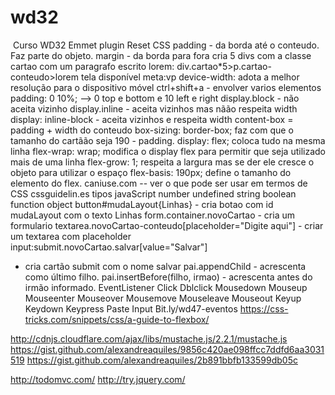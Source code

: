 # wd32


​
Curso WD32
Emmet plugin
Reset CSS
padding - da borda até o conteudo. Faz parte do objeto.
margin - da borda para fora
cria 5 divs com a classe cartao com um paragrafo escrito lorem:
div.cartao*5>p.cartao-conteudo>lorem
tela disponível
meta:vp
<meta name="viewport" content="width=device-width">
device-width: adota a melhor resolução para o dispositivo móvel
ctrl+shift+a - envolver varios elementos
padding: 0 10%; --> 0 top e bottom e 10 left e right
display.block - não aceita vizinho
display.inline - aceita vizinhos mas nãão respeita width
display: inline-block - aceita vizinhos e respeita width
content-box = padding + width do conteudo
box-sizing: border-box; faz com que o tamanho do cartãão seja 190 - padding.
display: flex; coloca tudo na mesma linha
flex-wrap: wrap; modifica o display flex para permitir que seja utilizado mais de uma linha
flex-grow: 1; respeita a largura mas se der ele cresce o objeto para utilizar o espaço
flex-basis: 190px; define o tamanho do elemento do flex.
caniuse.com -- ver o que pode ser usar em termos de CSS
cssguidelin.es
tipos javaScript
number
undefined
string
boolean
function
object
button#mudaLayout{Linhas} - cria botao com id mudaLayout com o texto Linhas
form.container.novoCartao - cria um formulario
textarea.novoCartao-conteudo[placeholder="Digite aqui"] - criar um textarea com placeholder
input:submit.novoCartao.salvar[value="Salvar"]
- cria cartão submit com o nome salvar
pai.appendChild - acrescenta como último filho.
pai.insertBefore(filho, irmao) - acrescenta antes do irmão informado.
EventListener
Click
Dblclick
Mousedown
Mouseup
Mouseenter
Mouseover
Mousemove
Mouseleave
Mouseout
Keyup
Keydown
Keypress
Paste
Input
Bit.ly/wd47-eventos
https://css-tricks.com/snippets/css/a-guide-to-flexbox/

http://cdnjs.cloudflare.com/ajax/libs/mustache.js/2.2.1/mustache.js
https://gist.github.com/alexandreaquiles/9856c420ae098ffcc7ddfd6aa3031519
https://gist.github.com/alexandreaquiles/2b891bbfb133599db05c

http://todomvc.com/
http://try.jquery.com/